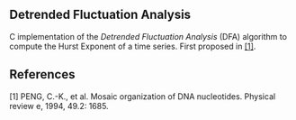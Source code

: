 ## Detrended Fluctuation Analysis

C implementation of the *Detrended Fluctuation Analysis* (DFA) algorithm to compute the Hurst Exponent of a time series. First proposed in [[1]](#1).

## References
<a id="1">[1]</a> 
PENG, C.-K., et al. Mosaic organization of DNA nucleotides. Physical review e, 1994, 49.2: 1685.
